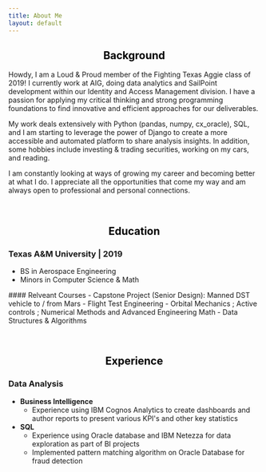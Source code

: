 ```yaml
---
title: About Me
layout: default
---
```

<center>
    <h2><a style="color: black">Background</a></h2>
</center>

Howdy, I am a Loud & Proud member of the Fighting Texas Aggie class of 2019! I currently work at AIG, doing data analytics and SailPoint development within our Identity and Access Management division. I have a passion for applying my critical thinking and strong programming foundations to find innovative and efficient approaches for our deliverables.
<p></p>
My work deals extensively with Python (pandas, numpy, cx_oracle), SQL, and I am starting to leverage the power of Django to create a more accessible and automated platform to share analysis insights. In addition, some hobbies include investing & trading securities, working on my cars, and reading.
<p></p>
I am constantly looking at ways of growing my career and becoming better at what I do. I appreciate all the opportunities that come my way and am always open to professional and personal connections.

<a><br></a>


<center>
    <h2><a style="color: black">Education</a></h2>
</center>

### Texas A&M University | 2019
- BS in Aerospace Engineering
- Minors in Computer Science & Math
<p></p>
#### Relveant Courses
- Capstone Project (Senior Design): Manned DST vehicle to / from Mars
- Flight Test Engineering
- Orbital Mechanics ; Active controls ; Numerical Methods and Advanced Engineering Math
- Data Structures & Algorithms

<a><br></a>


<center>
    <h2><a style="color: black">Experience</a></h2>
</center>

### Data Analysis
-   **Business Intelligence**
    -   Experience using IBM Cognos Analytics to create dashboards and author reports to present various KPI's and other key statistics
-   **SQL**
    -   Experience using Oracle database and IBM Netezza for data exploration as part of BI projects
    -   Implemented pattern matching algorithm on Oracle Database for fraud detection
<p></p>
